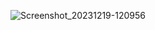 ![Screenshot_20231219-120956](https://github.com/Archithakm/SIH-DUMPER-LOADING-STATUS/assets/110973333/b8c37de2-5fed-41de-971b-48a2d0ceff70)
